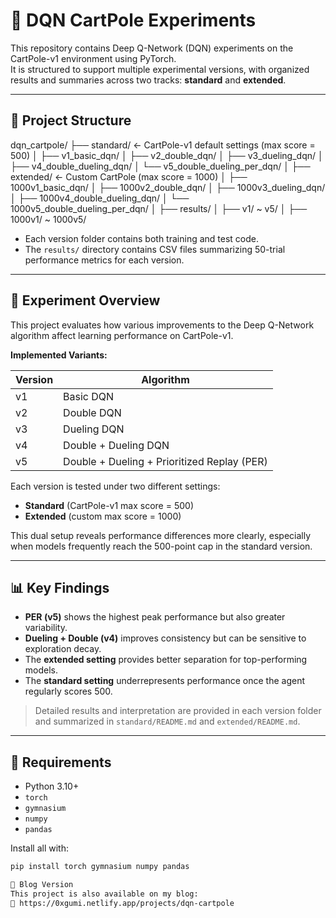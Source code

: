 # 🧠 DQN CartPole Experiments

This repository contains Deep Q-Network (DQN) experiments on the CartPole-v1 environment using PyTorch.  
It is structured to support multiple experimental versions, with organized results and summaries across two tracks: **standard** and **extended**.

---

## 📁 Project Structure

dqn_cartpole/
├── standard/      ← CartPole-v1 default settings (max score = 500)
│   ├── v1_basic_dqn/
│   ├── v2_double_dqn/
│   ├── v3_dueling_dqn/
│   ├── v4_double_dueling_dqn/
│   └── v5_double_dueling_per_dqn/
│
├── extended/      ← Custom CartPole (max score = 1000)
│   ├── 1000v1_basic_dqn/
│   ├── 1000v2_double_dqn/
│   ├── 1000v3_dueling_dqn/
│   ├── 1000v4_double_dueling_dqn/
│   └── 1000v5_double_dueling_per_dqn/
│
├── results/
│   ├── v1/ ~ v5/
│   ├── 1000v1/ ~ 1000v5/


- Each version folder contains both training and test code.
- The `results/` directory contains CSV files summarizing 50-trial performance metrics for each version.

---

## 🧪 Experiment Overview

This project evaluates how various improvements to the Deep Q-Network algorithm affect learning performance on CartPole-v1.

**Implemented Variants:**

| Version | Algorithm                                |
|---------|-------------------------------------------|
| v1      | Basic DQN                                 |
| v2      | Double DQN                                |
| v3      | Dueling DQN                               |
| v4      | Double + Dueling DQN                      |
| v5      | Double + Dueling + Prioritized Replay (PER) |

Each version is tested under two different settings:

- **Standard** (CartPole-v1 max score = 500)
- **Extended** (custom max score = 1000)

This dual setup reveals performance differences more clearly, especially when models frequently reach the 500-point cap in the standard version.

---

## 📊 Key Findings

- **PER (v5)** shows the highest peak performance but also greater variability.
- **Dueling + Double (v4)** improves consistency but can be sensitive to exploration decay.
- The **extended setting** provides better separation for top-performing models.
- The **standard setting** underrepresents performance once the agent regularly scores 500.

> Detailed results and interpretation are provided in each version folder and summarized in `standard/README.md` and `extended/README.md`.

---

## 🔧 Requirements

- Python 3.10+
- `torch`
- `gymnasium`
- `numpy`
- `pandas`

Install all with:

```bash
pip install torch gymnasium numpy pandas

📍 Blog Version
This project is also available on my blog:
🔗 https://0xgumi.netlify.app/projects/dqn-cartpole